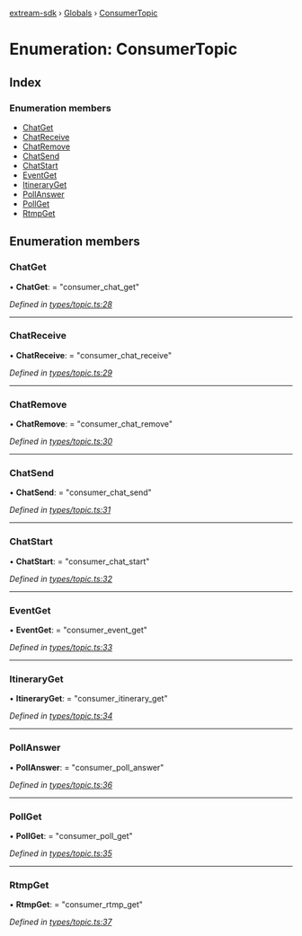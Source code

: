 [extream-sdk](../README.md) › [Globals](../globals.md) › [ConsumerTopic](consumertopic.md)

# Enumeration: ConsumerTopic

## Index

### Enumeration members

* [ChatGet](consumertopic.md#chatget)
* [ChatReceive](consumertopic.md#chatreceive)
* [ChatRemove](consumertopic.md#chatremove)
* [ChatSend](consumertopic.md#chatsend)
* [ChatStart](consumertopic.md#chatstart)
* [EventGet](consumertopic.md#eventget)
* [ItineraryGet](consumertopic.md#itineraryget)
* [PollAnswer](consumertopic.md#pollanswer)
* [PollGet](consumertopic.md#pollget)
* [RtmpGet](consumertopic.md#rtmpget)

## Enumeration members

###  ChatGet

• **ChatGet**: = "consumer_chat_get"

*Defined in [types/topic.ts:28](https://github.com/Extream-SaaS/ex-sdk/blob/1abcccc/types/topic.ts#L28)*

___

###  ChatReceive

• **ChatReceive**: = "consumer_chat_receive"

*Defined in [types/topic.ts:29](https://github.com/Extream-SaaS/ex-sdk/blob/1abcccc/types/topic.ts#L29)*

___

###  ChatRemove

• **ChatRemove**: = "consumer_chat_remove"

*Defined in [types/topic.ts:30](https://github.com/Extream-SaaS/ex-sdk/blob/1abcccc/types/topic.ts#L30)*

___

###  ChatSend

• **ChatSend**: = "consumer_chat_send"

*Defined in [types/topic.ts:31](https://github.com/Extream-SaaS/ex-sdk/blob/1abcccc/types/topic.ts#L31)*

___

###  ChatStart

• **ChatStart**: = "consumer_chat_start"

*Defined in [types/topic.ts:32](https://github.com/Extream-SaaS/ex-sdk/blob/1abcccc/types/topic.ts#L32)*

___

###  EventGet

• **EventGet**: = "consumer_event_get"

*Defined in [types/topic.ts:33](https://github.com/Extream-SaaS/ex-sdk/blob/1abcccc/types/topic.ts#L33)*

___

###  ItineraryGet

• **ItineraryGet**: = "consumer_itinerary_get"

*Defined in [types/topic.ts:34](https://github.com/Extream-SaaS/ex-sdk/blob/1abcccc/types/topic.ts#L34)*

___

###  PollAnswer

• **PollAnswer**: = "consumer_poll_answer"

*Defined in [types/topic.ts:36](https://github.com/Extream-SaaS/ex-sdk/blob/1abcccc/types/topic.ts#L36)*

___

###  PollGet

• **PollGet**: = "consumer_poll_get"

*Defined in [types/topic.ts:35](https://github.com/Extream-SaaS/ex-sdk/blob/1abcccc/types/topic.ts#L35)*

___

###  RtmpGet

• **RtmpGet**: = "consumer_rtmp_get"

*Defined in [types/topic.ts:37](https://github.com/Extream-SaaS/ex-sdk/blob/1abcccc/types/topic.ts#L37)*
